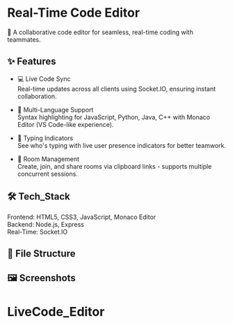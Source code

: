 # Real-Time Code Editor
🚀 A collaborative code editor for seamless, real-time coding with teammates.

## ✨ Features

- 💻 Live Code Sync  
  Real-time updates across all clients using Socket.IO, ensuring instant collaboration.

- 📜 Multi-Language Support  
  Syntax highlighting for JavaScript, Python, Java, C++ with Monaco Editor (VS Code-like experience).

- 👥 Typing Indicators  
  See who's typing with live user presence indicators for better teamwork.

- 🔗 Room Management  
  Create, join, and share rooms via clipboard links - supports multiple concurrent sessions.

## 🛠️ Tech_Stack
Frontend: HTML5, CSS3, JavaScript, Monaco Editor  
Backend: Node.js, Express  
Real-Time: Socket.IO  

## 📂 File Structure

## 🖼️ Screenshots

# LiveCode_Editor

